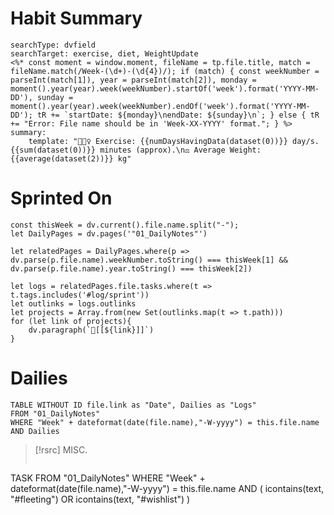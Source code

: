 # Habit Summary
``` tracker
searchType: dvfield
searchTarget: exercise, diet, WeightUpdate
<%* const moment = window.moment, fileName = tp.file.title, match = fileName.match(/Week-(\d+)-(\d{4})/); if (match) { const weekNumber = parseInt(match[1]), year = parseInt(match[2]), monday = moment().year(year).week(weekNumber).startOf('week').format('YYYY-MM-DD'), sunday = moment().year(year).week(weekNumber).endOf('week').format('YYYY-MM-DD'); tR += `startDate: ${monday}\nendDate: ${sunday}\n`; } else { tR += "Error: File name should be in 'Week-XX-YYYY' format."; } %>
summary:
    template: "🏋🏻‍♀️ Exercise: {{numDaysHavingData(dataset(0))}} day/s. {{sum(dataset(0))}} minutes (approx).\n⚖ Average Weight: {{average(dataset(2))}} kg"
```
# Sprinted On
```dataviewjs
const thisWeek = dv.current().file.name.split("-");
let DailyPages = dv.pages('"01_DailyNotes"')

let relatedPages = DailyPages.where(p => dv.parse(p.file.name).weekNumber.toString() === thisWeek[1] && dv.parse(p.file.name).year.toString() === thisWeek[2])

let logs = relatedPages.file.tasks.where(t => t.tags.includes('#log/sprint'))
let outlinks = logs.outlinks
let projects = Array.from(new Set(outlinks.map(t => t.path)))
for (let link of projects){
	dv.paragraph(`🧶[[${link}]]`)
}
```
# Dailies
```dataview
TABLE WITHOUT ID file.link as "Date", Dailies as "Logs"
FROM "01_DailyNotes"
WHERE "Week" + dateformat(date(file.name),"-W-yyyy") = this.file.name
AND Dailies
```
>[!rsrc] MISC.
>```dataview
TASK
FROM "01_DailyNotes"
WHERE "Week" + dateformat(date(file.name),"-W-yyyy") = this.file.name
AND (
icontains(text, "#fleeting") OR
icontains(text, "#wishlist")
)